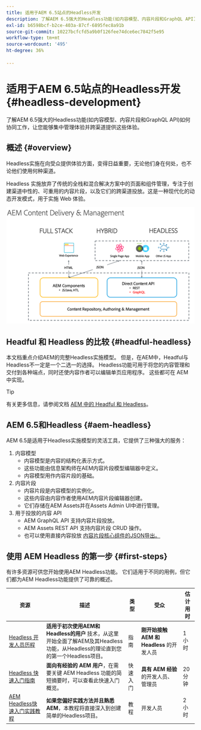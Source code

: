 ```yaml
---
title: 适用于AEM 6.5站点的Headless开发
description: 了解AEM 6.5强大的Headless功能(如内容模型、内容片段和GraphQL API)如何协同工作，让您能够集中管理体验并跨渠道提供这些体验。
exl-id: b6598bcf-b2ce-403a-87cf-6895fec8a91b
source-git-commit: 10227bcfcfd5a9b0f126fee74dce6ec7842f5e95
workflow-type: tm+mt
source-wordcount: '495'
ht-degree: 36%

---
```


# 适用于AEM 6.5站点的Headless开发 {#headless-development}

了解AEM 6.5强大的Headless功能(如内容模型、内容片段和GraphQL API)如何协同工作，让您能够集中管理体验并跨渠道提供这些体验。

## 概述 {#overview}

Headless实施在向受众提供体验方面，变得日益重要，无论他们身在何处，也不论他们使用何种渠道。

Headless 实施放弃了传统的全栈和混合解决方案中的页面和组件管理，专注于创建渠道中性的、可重用的内容片段，以及它们的跨渠道投放。这是一种现代化的动态开发模式，用于实施 Web 体验。

![AEM 实施模型](/help/sites-developing/headless/getting-started/assets/aem-implementation-models.png)

## Headful 和 Headless 的比较 {#headful-headless}

本文档重点介绍AEM的完整Headless实施模型。 但是，在AEM中，Headful与Headless不一定是一个二选一的选择。 Headless功能可用于将您的内容管理和交付到各种端点，同时还使内容作者可以编辑单页应用程序。 这些都可在 AEM 中实现。

>[!TIP]
>
>有关更多信息，请参阅文档 [AEM 中的 Headful 和 Headless](/help/sites-developing/headful-headless.md)。

## AEM 6.5和Headless {#aem-headless}

AEM 6.5是适用于Headless实施模型的灵活工具，它提供了三种强大的服务：

1. 内容模型
   * 内容模型是内容的结构化表示方式。
   * 这些功能由信息架构师在AEM内容片段模型编辑器中定义。
   * 内容模型用作内容片段的基础。
1. 内容片段
   * 内容片段是内容模型的实例化。
   * 这些内容由内容作者使用AEM内容片段编辑器创建。
   * 它们存储在AEM Assets并在Assets Admin UI中进行管理。
1. 用于投放的内容 API
   * AEM GraphQL API 支持内容片段投放。
   * AEM Assets REST API 支持内容片段 CRUD 操作。
   * 也可以使用直接内容投放 [内容片段核心组件的JSON导出。](https://experienceleague.adobe.com/docs/experience-manager-core-components/using/components/content-fragment-component.html?lang=zh-Hans)

## 使用 AEM Headless 的第一步 {#first-steps}

有许多资源可供您开始使用AEM Headless功能。 它们适用于不同的用例，但它们都为AEM Headless功能提供了可靠的概述。

| 资源 | 描述 | 类型 | 受众 | 估计用时 |
|---|---|---|---|---|
| [Headless 开发人员历程](/help/journey-headless/developer/overview.md) | **适用于初次使用AEM和Headless的用户** 技术，从这里开始全面了解AEM及其Headless功能，从Headless的理论直到您的第一个Headless项目。 | 指南 | **刚开始接触 AEM 和 Headless** 的开发人员 | 1 小时 |
| [Headless 快速入门指南](/help/sites-developing/headless/getting-started/introduction.md) | **面向有经验的 AEM 用户**，在需要关键 AEM Headless 功能的简短摘要时，可以查看此快速入门概览。 | 快速入门 | **具有 AEM 经验**&#x200B;的开发人员、管理员 | 20 分钟 |
| [AEM Headless快速入门实践教程](https://experienceleague.adobe.com/docs/experience-manager-learn/getting-started-with-aem-headless/graphql/multi-step/overview.html?lang=zh-Hans) | **如果您偏好实践方法并且熟悉AEM**，本教程将直接深入到创建简单的Headless项目。 | 教程 | 开发人员 | 2 小时 |
